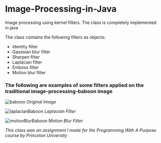 # Image-Processing-in-Java
Image processing using kernel filters. The class is completely implemented in java

The class contains the following filters as objects: 
- Identity filter
- Gaussian blur filter
- Sharpen filter
- Laplacian filter
- Emboss filter
- Motion blur filter

### The following are examples of some filters applied on the traditional image-processing-baboon image
![baboon](https://user-images.githubusercontent.com/55641152/113177805-363cf100-924e-11eb-9595-821287c3655a.png)
*Original Image*

![laplacianBaboon](https://user-images.githubusercontent.com/55641152/113177261-9e3f0780-924d-11eb-9912-a67e3f2d66dc.png)
*Laplacian Filter*

![motionBlurBaboon](https://user-images.githubusercontent.com/55641152/113177875-48b72a80-924e-11eb-9495-c2558f49d6a1.png)
*Motion Blur Filter*


*This class was an assignment I made for the Programming With A Purpose course by Princeton University*
